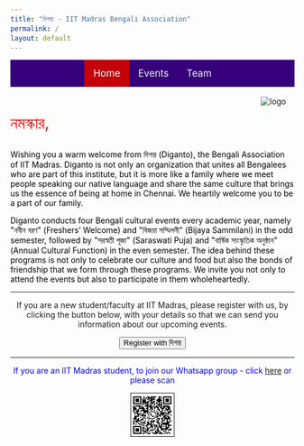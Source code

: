 ```yaml
---
title: "দিগন্ত - IIT Madras Bengali Association"
permalink: /
layout: default
---
```


<style>
.topnav {
  background-color: #35007a;
  overflow: hidden;
  display:flex;
  justify-content:center;
}

/* Style the links inside the navigation bar */
.topnav a {
  float: left;
  color: #f2f2f2;
  text-align: center;
  padding: 14px 16px;
  text-decoration: none;
  font-size: 17px;
}

/* Change the color of links on hover */
.topnav a:hover {
  background-color: #ddd;
  color: black;
}

/* Add a color to the active/current link */
.topnav a.active {
  background-color: #c4000a;
  color: white;
}

.responsive {
  max-width: 50%;
  height: auto;
}

.responsiveqr {
  max-width: 15%;
  height: auto;
}

.responsivelogo {
  max-width: 13%;
  height: auto;
  float: left;
}

.responsivetext {
  font-size: 3vw;
  color: red;
  height: auto;
}
</style>

<div class="topnav">
<div>
  <a class="active" href="index.html">Home</a>
  <a href="events.html">Events</a>
  <a href="team.html">Team</a>
</div>
</div>
<br>

<img style="float: right; padding-right: 15px; padding-bottom: 1px;" class ="responsive" src="assets/images/logo_nb_iitm.png" alt="logo"/>

<p class="responsivetext">নমস্কার, </p>

<p style="color:black;">
Wishing you a warm welcome from দিগন্ত (Diganto), the Bengali Association of IIT Madras. Diganto is not only an organization that unites all Bengalees who are part of this institute, but it is more like a family where we meet people speaking our native language and share the same culture that brings us the essence of being at home in Chennai. We heartily welcome you to be a part of our family.
</p>

<p style="color:black;">
Diganto conducts four Bengali cultural events every academic year, namely "নবীন বরণ" (Freshers’ Welcome) and "বিজয়া সম্মিলনী" (Bijaya Sammilani) in the odd semester, followed by "সরস্বতী পূজা" (Saraswati Puja) and "বার্ষিক সাংস্কৃতিক অনুষ্ঠান" (Annual Cultural Function) in the even semester. The idea behind these programs is not only to celebrate our culture and food but also the bonds of friendship that we form through these programs. We invite you not only to attend the events but also to participate in them wholeheartedly.
</p>

<hr>

<div align="center">

If you are a new student/faculty at IIT Madras, please register with us, by clicking the button below, with your details so that we can send you information about our upcoming events.

<a href="https://forms.gle/BZstwKMBgcNHNwnd6">
<button class="button button1">Register with দিগন্ত</button>
</a>

<hr>

<p style="color:blue;" align="center"> If you are an IIT Madras student, to join our Whatsapp group - click <a href="https://chat.whatsapp.com/IGDHx5IPmR9FMIqtZ2oQcn">here</a> or please scan </p>

<div align="center">
<img class="responsiveqr" src="assets/images/whatsapp_qr.png" alt="QR_code" border=1px/>
</div>

</div>